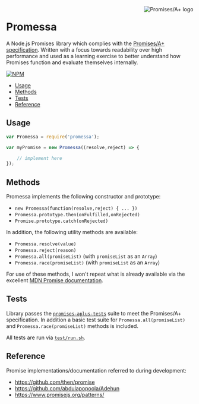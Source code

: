 <a href="http://promises-aplus.github.com/promises-spec">
	<img src="http://promises-aplus.github.com/promises-spec/assets/logo-small.png" align="right" alt="Promises/A+ logo" />
</a>

# Promessa
A Node.js Promises library which complies with the [Promises/A+ specification](http://promises-aplus.github.com/promises-spec). Written with a focus towards readability over high performance and used as a learning exercise to better understand how Promises function and evaluate themselves internally.

[![NPM](https://nodei.co/npm/promessa.png?downloads=true)](https://nodei.co/npm/promessa/)

- [Usage](#usage)
- [Methods](#methods)
- [Tests](#tests)
- [Reference](#reference)

## Usage
```js
var Promessa = require('promessa');

var myPromise = new Promessa((resolve,reject) => {

	// implement here
});
```

## Methods
Promessa implements the following constructor and prototype:
- `new Promessa(function(resolve,reject) { ... })`
- `Promessa.prototype.then(onFulfilled,onRejected)`
- `Promise.prototype.catch(onRejected)`

In addition, the following utility methods are available:
- `Promessa.resolve(value)`
- `Promessa.reject(reason)`
- `Promessa.all(promiseList)` (with `promiseList` as an `Array`)
- `Promessa.race(promiseList)` (with `promiseList` as an `Array`)

For use of these methods, I won't repeat what is already available via the excellent [MDN Promise documentation](https://developer.mozilla.org/en/docs/Web/JavaScript/Reference/Global_Objects/Promise).

## Tests
Library passes the [`promises-aplus-tests`](https://www.npmjs.com/package/promises-aplus-tests) suite to meet the Promises/A+ specification. In addition a basic test suite for `Promessa.all(promiseList)` and `Promessa.race(promiseList)` methods is included.

All tests are run via [`test/run.sh`](test/run.sh).

## Reference
Promise implementations/documentation referred to during development:
- https://github.com/then/promise
- https://github.com/abdulapopoola/Adehun
- https://www.promisejs.org/patterns/
